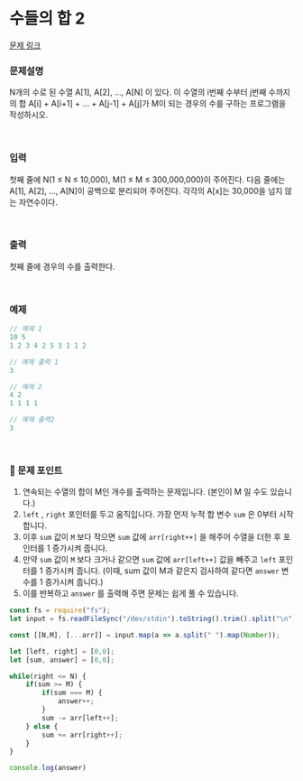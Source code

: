 # **수들의 합 2**

[문제 링크](https://www.acmicpc.net/problem/2003)

### 문제설명

N개의 수로 된 수열 A[1], A[2], …, A[N] 이 있다. 이 수열의 i번째 수부터 j번째 수까지의 합 A[i] + A[i+1] + … + A[j-1] + A[j]가 M이 되는 경우의 수를 구하는 프로그램을 작성하시오.

<br>

### 입력

첫째 줄에 N(1 ≤ N ≤ 10,000), M(1 ≤ M ≤ 300,000,000)이 주어진다. 다음 줄에는 A[1], A[2], …, A[N]이 공백으로 분리되어 주어진다. 각각의 A[x]는 30,000을 넘지 않는 자연수이다.

<br>

### 출력

첫째 줄에 경우의 수를 출력한다.

<br>

### 예제

```jsx
// 예제 1
10 5
1 2 3 4 2 5 3 1 1 2

// 예제 출력 1
3

// 예제 2
4 2
1 1 1 1

// 예제 출력2
3
```

<br>

### 📕 문제 포인트

1.  연속되는 수열의 합이 M인 개수를 출력하는 문제입니다. (본인이 M 일 수도 있습니다.)
2. `left` , `right` 포인터를 두고 움직입니다. 가장 먼저 누적 합 변수 `sum` 은 0부터 시작합니다.
3. 이후 `sum` 값이 `M` 보다 작으면 `sum` 값에 `arr[right++]` 을 해주어 수열을 더한 후 포인터를 1 증가시켜 줍니다.
4. 만약 `sum` 값이 `M` 보다 크거나 같으면 `sum` 값에 `arr[left++]` 값을 빼주고 `left` 포인터를 1 증가시켜 줍니다. (이때, sum 값이 M과 같은지 검사하여 같다면 `answer` 변수를 1 증가시켜 줍니다.)
5. 이를 반복하고 `answer` 를 출력해 주면 문제는 쉽게 풀 수 있습니다.

```js
const fs = require("fs");
let input = fs.readFileSync("/dev/stdin").toString().trim().split("\n");

const [[N,M], [...arr]] = input.map(a => a.split(" ").map(Number));

let [left, right] = [0,0];
let [sum, answer] = [0,0];

while(right <= N) {
    if(sum >= M) {
        if(sum === M) {
            answer++;
        }
        sum -= arr[left++];
    } else {
        sum += arr[right++];
    }
}

console.log(answer)
```
